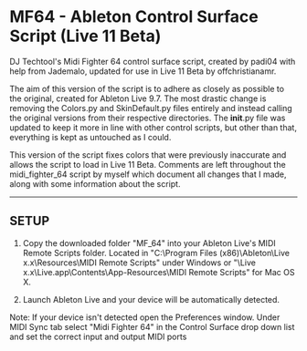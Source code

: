 # MF64 - Ableton Control Surface Script (Live 11 Beta)
DJ Techtool's Midi Fighter 64 control surface script, created by padi04 with help from Jademalo, updated for use in Live 11 Beta by offchristianamr.

The aim of this version of the script is to adhere as closely as possible to the original, created for Ableton Live 9.7.
The most drastic change is removing the Colors.py and SkinDefault.py files entirely and instead calling the original versions from their respective directories.
The __init__.py file was updated to keep it more in line with other control scripts, but other than that, everything is kept as untouched as I could.

This version of the script fixes colors that were previously inaccurate and allows the script to load in Live 11 Beta.
Comments are left throughout the midi_fighter_64 script by myself which document all changes that I made, along with some information about the script.

-----
SETUP
-----

1. Copy the downloaded folder "MF_64" into your Ableton Live's MIDI Remote Scripts folder. 
Located in "C:\Program Files (x86)\Ableton\Live x.x\Resources\MIDI Remote Scripts\" under Windows or
"\Live x.x\Live.app\Contents\App-Resources\MIDI Remote Scripts\" for Mac OS X.

2. Launch Ableton Live and your device will be automatically detected.

Note: If your device isn't detected open the Preferences window. Under MIDI Sync tab select "Midi Fighter 64" in the Control Surface drop down list and set the correct input and output MIDI ports
